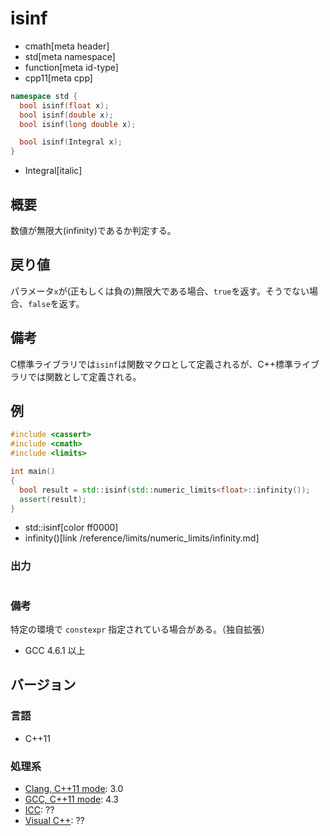 # isinf
* cmath[meta header]
* std[meta namespace]
* function[meta id-type]
* cpp11[meta cpp]

```cpp
namespace std {
  bool isinf(float x);
  bool isinf(double x);
  bool isinf(long double x);

  bool isinf(Integral x);
}
```
* Integral[italic]

## 概要
数値が無限大(infinity)であるか判定する。


## 戻り値
パラメータ`x`が(正もしくは負の)無限大である場合、`true`を返す。そうでない場合、`false`を返す。


## 備考
C標準ライブラリでは`isinf`は関数マクロとして定義されるが、C++標準ライブラリでは関数として定義される。


## 例
```cpp example
#include <cassert>
#include <cmath>
#include <limits>

int main()
{
  bool result = std::isinf(std::numeric_limits<float>::infinity());
  assert(result);
}
```
* std::isinf[color ff0000]
* infinity()[link /reference/limits/numeric_limits/infinity.md]

### 出力
```
```

### 備考
特定の環境で `constexpr` 指定されている場合がある。（独自拡張）

- GCC 4.6.1 以上


## バージョン
### 言語
- C++11

### 処理系
- [Clang, C++11 mode](/implementation.md#clang): 3.0
- [GCC, C++11 mode](/implementation.md#gcc): 4.3
- [ICC](/implementation.md#icc): ??
- [Visual C++](/implementation.md#visual_cpp): ??
